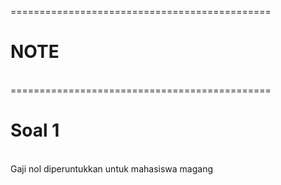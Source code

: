 =============================================<br>
                    <h1>NOTE</h1><br>
=============================================<br>
<h1>Soal 1</h1><br>
Gaji nol diperuntukkan untuk mahasiswa magang
